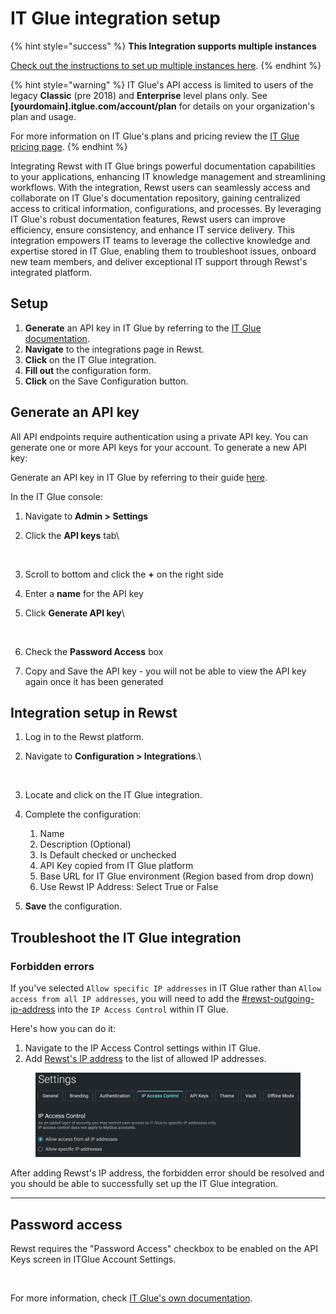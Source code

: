 # IT Glue integration setup

{% hint style="success" %}
**This Integration supports multiple instances**

[Check out the instructions to set up multiple instances here](../../../multi-instance-integration/multi-instance-integration-setup.md).
{% endhint %}

{% hint style="warning" %}
IT Glue's API access is limited to users of the legacy **Classic** (pre 2018) and **Enterprise** level plans only. See **\[yourdomain].itglue.com/account/plan** for details on your organization's plan and usage.

For more information on IT Glue's plans and pricing review the [IT Glue pricing page](https://www.itglue.com/pricing/).
{% endhint %}

Integrating Rewst with IT Glue brings powerful documentation capabilities to your applications, enhancing IT knowledge management and streamlining workflows. With the integration, Rewst users can seamlessly access and collaborate on IT Glue's documentation repository, gaining centralized access to critical information, configurations, and processes. By leveraging IT Glue's robust documentation features, Rewst users can improve efficiency, ensure consistency, and enhance IT service delivery. This integration empowers IT teams to leverage the collective knowledge and expertise stored in IT Glue, enabling them to troubleshoot issues, onboard new team members, and deliver exceptional IT support through Rewst's integrated platform.

## Setup

1. **Generate** an API key in IT Glue by referring to the [IT Glue documentation](https://helpdesk.kaseya.com/hc/en-gb/articles/4407484149265-Getting-started-with-the-IT-Glue-API).
2. **Navigate** to the integrations page in Rewst.
3. **Click** on the IT Glue integration.
4. **Fill out** the configuration form.
5. **Click** on the Save Configuration button.

## Generate an API key

All API endpoints require authentication using a private API key. You can generate one or more API keys for your account. To generate a new API key:

Generate an API key in IT Glue by referring to their guide [here](https://help.itglue.kaseya.com/help/Content/1-admin/it-glue-api/getting-started-with-the-it-glue-api.html?cshid=1038).

In the IT Glue console:

1. Navigate to **Admin > Settings**
2.  Click the **API keys** tab\


    <figure><img src="../../../../../.gitbook/assets/Screenshot 2025-01-28 at 6.30.03 PM.png" alt=""><figcaption></figcaption></figure>
3. Scroll to bottom and click the **+** on the right side
4. Enter a **name** for the API key
5.  Click **Generate API key**\


    <figure><img src="../../../../../.gitbook/assets/Screenshot 2025-01-28 at 6.30.43 PM.png" alt=""><figcaption></figcaption></figure>
6. Check the **Password Access** box
7. Copy and Save the API key - you will not be able to view the API key again once it has been generated



## Integration setup in Rewst

1. Log in to the Rewst platform.
2.  Navigate to **Configuration > Integrations**.\


    <figure><img src="../../../../../.gitbook/assets/Screenshot 2025-01-28 at 6.26.06 PM.png" alt=""><figcaption></figcaption></figure>
3. Locate and click on the IT Glue integration.
4. Complete the configuration:
   1. Name
   2. Description (Optional)
   3. Is Default checked or unchecked
   4. API Key copied from IT Glue platform
   5. Base URL for IT Glue environment (Region based from drop down)
   6. Use Rewst IP Address: Select True or False
5. **Save** the configuration.

## Troubleshoot the IT Glue integration

### Forbidden errors

If you've selected `Allow specific IP addresses` in IT Glue rather than `Allow access from all IP addresses`, you will need to add the [#rewst-outgoing-ip-address](../../../../../security/security-policy.md#rewst-outgoing-ip-address "mention") into the `IP Access Control` within IT Glue.

Here's how you can do it:

1. Navigate to the IP Access Control settings within IT Glue.
2. Add [Rewst's IP address](../../../../../security/security-policy.md#rewst-outgoing-ip-address) to the list of allowed IP addresses.

<figure><img src="../../../../../.gitbook/assets/image (1) (1) (1).png" alt=""><figcaption></figcaption></figure>

After adding Rewst's IP address, the forbidden error should be resolved and you should be able to successfully set up the IT Glue integration.

***

## Password access

Rewst requires the "Password Access" checkbox to be enabled on the API Keys screen in ITGlue Account Settings.

<figure><img src="../../../../../.gitbook/assets/it-glue-least-privledged-access.png" alt=""><figcaption></figcaption></figure>

For more information, check [IT Glue's own documentation](https://api.itglue.com/developer/).

